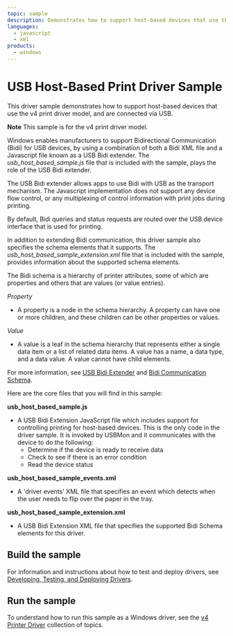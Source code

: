 ```yaml
---
topic: sample
description: Demonstrates how to support host-based devices that use the v4 print driver model and are connected via USB.
languages:
  - javascript
  - xml
products:
  - windows
---
```


<!---
    name: USB Host-Based Print Driver Sample
    platform: Utility
    language: js xml
    category: Print
    description: Demonstrates how to support host-based devices that use the v4 print driver model and are connected via USB.
    samplefwlink: http://go.microsoft.com/fwlink/p/?LinkId=617947
--->

# USB Host-Based Print Driver Sample

This driver sample demonstrates how to support host-based devices that use the v4 print driver model, and are connected via USB.

**Note** This sample is for the v4 print driver model.

Windows enables manufacturers to support Bidirectional Communication (Bidi) for USB devices, by using a combination of both a Bidi XML file and a Javascript file known as a USB Bidi extender. The *usb\_host\_based\_sample.js* file that is included with the sample, plays the role of the USB Bidi extender.

The USB Bidi extender allows apps to use Bidi with USB as the transport mechanism. The Javascript implementation does not support any device flow control, or any multiplexing of control information with print jobs during printing.

By default, Bidi queries and status requests are routed over the USB device interface that is used for printing.

In addition to extending Bidi communication, this driver sample also specifies the schema elements that it supports. The *usb\_host\_based\_sample\_extension.xml* file that is included with the sample, provides information about the supported schema elements.

The Bidi schema is a hierarchy of printer attributes, some of which are properties and others that are values (or value entries).

*Property*

- A property is a node in the schema hierarchy. A property can have one or more children, and these children can be other properties or values.

*Value*

- A value is a leaf in the schema hierarchy that represents either a single data item or a list of related data items. A value has a name, a data type, and a data value. A value cannot have child elements.

For more information, see [USB Bidi Extender](http://msdn.microsoft.com/en-us/library/windows/hardware/jj659903(v=vs.85).aspx) and [Bidi Communication Schema](http://msdn.microsoft.com/en-us/library/windows/hardware/ff545169(v=vs.85).aspx).

Here are the core files that you will find in this sample:

**usb\_host\_based\_sample.js**

- A USB Bidi Extension JavaScript file which includes support for controlling printing for host-based devices. This is the only code in the driver sample. It is invoked by USBMon and it communicates with the device to do the following:
  - Determine if the device is ready to receive data
  - Check to see if there is an error condition
  - Read the device status

**usb\_host\_based\_sample\_events.xml**

- A 'driver events' XML file that specifies an event which detects when the user needs to flip over the paper in the tray.

**usb\_host\_based\_sample\_extension.xml**

- A USB Bidi Extension XML file that specifies the supported Bidi Schema elements for this driver.

## Build the sample

For information and instructions about how to test and deploy drivers, see [Developing, Testing, and Deploying Drivers](http://msdn.microsoft.com/en-us/library/windows/hardware/ff554651(v=vs.85).aspx).

## Run the sample

To understand how to run this sample as a Windows driver, see the [v4 Printer Driver](http://msdn.microsoft.com/en-us/library/windows/hardware/hh706306(v=vs.85).aspx) collection of topics.
